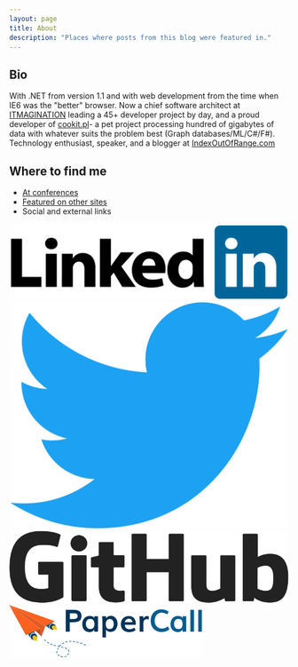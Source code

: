```yaml
---
layout: page
title: About
description: "Places where posts from this blog were featured in."
---
```


## Bio

With .NET from version 1.1 and with web development from the time when IE6 was the "better" browser. Now a chief software architect at [ITMAGINATION](https://www.itmagination.com) leading a 45+ developer project by day, and a proud developer of [cookit.pl](http://cookit.pl)- a pet project processing hundred of gigabytes of data with whatever suits the problem best (Graph databases/ML/C#/F#). Technology enthusiast, speaker, and a blogger at [IndexOutOfRange.com](http://IndexOutOfRange.com)

## Where to find me

- [At conferences](/speaking)
- [Featured on other sites](/featuredIn)
- Social and external links

[![LinkedIn](LinkedIn.png)](https://linkedin.com/in/szymonwarda)[![Twitter](Twitter.png)](https://twitter.com/maklipsa)[![GitHub](GitHub-Logo.png)](https://github.com/maklipsa)[![Paper call](logo-papercall.svg)](https://www.papercall.io/speakers/szymonwarda)


<style>
div.entry-content p:first-child img{
	height:300px;
}
div.entry-content p{
    vertical-align: top;
}
div.entry-content a {
	display:inline;
	border-bottom:none !important;
}
div.entry-content a img{
    height:50px;
	margin:10px;
}
div.entry-content p a:last-child img{
    margin-top: 20px;
	height:80px;
}
</style>
